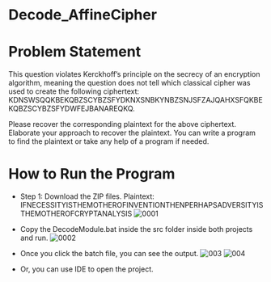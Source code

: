 # Decode_AffineCipher
# Problem Statement

This question violates Kerckhoff’s principle on the secrecy of an encryption algorithm, meaning the question does not tell which classical cipher was used to create the following ciphertext:
KDNSWSQQKBEKQBZSCYBZSFYDKNXSNBKYNBZSNJSFZAJQAHXSFQKBEKQBZSCYBZSFYDWFEJBANAREQKQ.

Please recover the corresponding plaintext for the above ciphertext. Elaborate your approach to recover the plaintext. You can write a program to find the plaintext or take any help of a program if needed.


# How to Run the Program
* Step 1: Download the ZIP files.
Plaintext: IFNECESSITYISTHEMOTHEROFINVENTIONTHENPERHAPSADVERSITYISTHEMOTHEROFCRYPTANALYSIS
![0001](https://github.com/srana0/Decode_AffineCipher/assets/93364397/7ad658ac-6290-491c-8fc1-c58d083d23c7)

* Copy the DecodeModule.bat inside the src folder inside both projects and run.
![0002](https://github.com/srana0/Decode_AffineCipher/assets/93364397/4e40f80f-7404-456e-b799-79e7ea22aa7e)

* Once you click the batch file, you can see the output.
![003](https://github.com/srana0/Decode_AffineCipher/assets/93364397/9cf6711b-06b7-4519-96b5-2d07d13c612b)
![004](https://github.com/srana0/Decode_AffineCipher/assets/93364397/2c062a45-ccf1-4913-82df-c5b90ff38e68)
* Or, you can use IDE to open the project.
